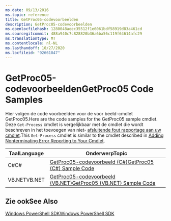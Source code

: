 ```yaml
---
ms.date: 09/13/2016
ms.topic: reference
title: GetProc05-codevoorbeelden
description: GetProc05-codevoorbeelden
ms.openlocfilehash: 1280048aeec35512f1e6061bdf58919d83a461cd
ms.sourcegitcommit: 488a940c7c828820b36a6ba56c119f64614afc29
ms.translationtype: MT
ms.contentlocale: nl-NL
ms.lasthandoff: 10/27/2020
ms.locfileid: "92661847"
---
```

# <a name="getproc05-code-samples"></a><span data-ttu-id="0a9ff-103">GetProc05-codevoorbeelden</span><span class="sxs-lookup"><span data-stu-id="0a9ff-103">GetProc05 Code Samples</span></span>

<span data-ttu-id="0a9ff-104">Hier volgen de code voorbeelden voor de voor beeld-cmdlet GetProc05.</span><span class="sxs-lookup"><span data-stu-id="0a9ff-104">Here are the code samples for the GetProc05 sample cmdlet.</span></span> <span data-ttu-id="0a9ff-105">Deze `Get-Process` cmdlet is vergelijkbaar met de cmdlet die wordt beschreven in het toevoegen van niet- [afsluitende fout rapportage aan uw cmdlet](../cmdlet/adding-non-terminating-error-reporting-to-your-cmdlet.md).</span><span class="sxs-lookup"><span data-stu-id="0a9ff-105">This `Get-Process` cmdlet is similar to the cmdlet described in [Adding Nonterminating Error Reporting to Your Cmdlet](../cmdlet/adding-non-terminating-error-reporting-to-your-cmdlet.md).</span></span>

|<span data-ttu-id="0a9ff-106">Taal</span><span class="sxs-lookup"><span data-stu-id="0a9ff-106">Language</span></span>|<span data-ttu-id="0a9ff-107">Onderwerp</span><span class="sxs-lookup"><span data-stu-id="0a9ff-107">Topic</span></span>|
|--------------|-----------|
|<span data-ttu-id="0a9ff-108">C#</span><span class="sxs-lookup"><span data-stu-id="0a9ff-108">C#</span></span>|[<span data-ttu-id="0a9ff-109">GetProc05-codevoorbeeld (C#)</span><span class="sxs-lookup"><span data-stu-id="0a9ff-109">GetProc05 (C#) Sample Code</span></span>](./getproc05-csharp-sample-code.md)|
|<span data-ttu-id="0a9ff-110">VB.NET</span><span class="sxs-lookup"><span data-stu-id="0a9ff-110">VB.NET</span></span>|[<span data-ttu-id="0a9ff-111">GetProc05-codevoorbeeld (VB.NET)</span><span class="sxs-lookup"><span data-stu-id="0a9ff-111">GetProc05 (VB.NET) Sample Code</span></span>](./getproc05-vb-net-sample-code.md)|

## <a name="see-also"></a><span data-ttu-id="0a9ff-112">Zie ook</span><span class="sxs-lookup"><span data-stu-id="0a9ff-112">See Also</span></span>

[<span data-ttu-id="0a9ff-113">Windows PowerShell SDK</span><span class="sxs-lookup"><span data-stu-id="0a9ff-113">Windows PowerShell SDK</span></span>](../windows-powershell-reference.md)
